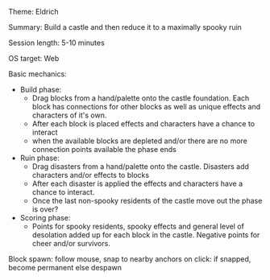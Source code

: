 Theme: Eldrich

Summary: Build a castle and then reduce it to a maximally spooky ruin

Session length: 5-10 minutes

OS target: Web

Basic mechanics:
 * Build phase:
    * Drag blocks from a hand/palette onto the castle foundation. Each block has connections for other blocks as well as unique effects and characters of it's own.
    * After each block is placed effects and characters have a chance to interact
    * when the available blocks are depleted and/or there are no more connection points available the phase ends
 * Ruin phase:
    * Drag disasters from a hand/palette onto the castle. Disasters add characters and/or effects to blocks
    * After each disaster is applied the effects and characters have a chance to interact.
    * Once the last non-spooky residents of the castle move out the phase is over?
 * Scoring phase:
    * Points for spooky residents, spooky effects and general level of desolation added up for each block in the castle. Negative points for cheer and/or survivors.












Block spawn:
follow mouse, snap to nearby anchors
on click:
    if snapped, become permanent
    else despawn

